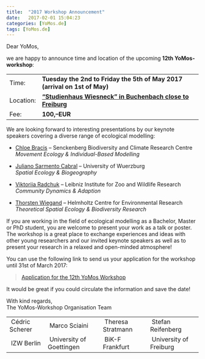 ```yaml
---
title:  "2017 Workshop Announcement"
date:   2017-02-01 15:04:23
categories: [YoMos.de]
tags: [YoMos.de]
---
```

<p>Dear YoMos,</p>

<p>we are happy to announce time and location of the upcoming  <b>12th YoMos-workshop</b></font>:</p>

<p>
<table style="width:100%">
 <tr>
   <td>Time:</td>
   <td><b>Tuesday the 2nd to Friday the 5th of May 2017 (arrival on 1st of May)</b></td>
 </tr>
 <tr>
   <td>Location:</td>
   <td><a href="http://www.wiesneck.de"><b>“Studienhaus Wiesneck” in Buchenbach close to Freiburg</b></a></td>
 </tr>
 <tr>
   <td>Fee:</td>
   <td><b>100,–EUR</b></td>
 </tr>    
</table>
</p>

<p>We are looking forward to interesting presentations by our keynote
speakers covering a diverse range of ecological modelling:</p>

<ul>
 <li>
   <p><a href="http://www.bik-f.de/root/index.php?page_id=1046">Chloe Bracis</a>
– Senckenberg Biodiversity and Climate Research Centre<br /> <em>Movement Ecology &amp; Individual-Based Modelling</em></p>
 </li>
 <li>
   <p><a href="http://www.cctb.uni-wuerzburg.de/groups/ecological_modeling_sarmento_cabral/people/juliano_sarmento_cabral/">Juliano Sarmento Cabral</a> – University of Wuerzburg<br /> <em>Spatial Ecology &amp; Biogeography</em></p>
 </li>
 <li>
   <p><a href="http://www.izw-berlin.de/dr-radchuk-viktoriia.html">Viktoriia Radchuk</a> – Leibniz Institute for Zoo and Wildlife Research<br /> <em>Community Dynamics &amp; Adaption</em></p>
 </li>
 <li>
   <p><a href="http://www.ufz.de/index.php?en=41103">Thorsten Wiegand</a> – Helmholtz Centre for Environmental Research<br /> <em>Theoretical Spatial  Ecology &amp; Biodiversity Research </em></p>
 </li>
</ul>

<p>If you are working in the field of ecological modelling as a Bachelor, Master or PhD student, you are welcome to present your work as a talk or poster. The workshop is a great place to exchange experiences and ideas with other young researchers and our invited keynote speakers as well as to present your research in a relaxed and open-minded atmosphere!</p>

<p>You can use the following link to send us your application for the workshop until 31st of March 2017:</p>

<blockquote>
 <p><a href="https://docs.google.com/forms/d/e/1FAIpQLSep1thCxqJiBcc2HMnt_pnhZmf-c1so9gKfEJPgVSk9-9abGg/viewform">Application for the 12th YoMos Workshop</a></p>
</blockquote>

<p>It would be great if you could circulate the information and save the date! </p>

<p>With kind regards,  <br />
The YoMos-Workshop Organisation Team</p>

<table class="demo">
	<tbody>
	<tr>
		<td>&nbsp;Cédric Scherer</td>
		<td>&nbsp;Marco Sciaini</td>
		<td>&nbsp;Theresa Stratmann</td>
		<td>&nbsp;Stefan Reifenberg</td>
	</tr>
	<tr>
		<td>&nbsp;IZW Berlin</td>
		<td>&nbsp;University of Goettingen</td>
		<td>&nbsp;BiK-F Frankfurt</td>
		<td>&nbsp;University of Freiburg</td>
	</tr>
	</tbody>
</table>
